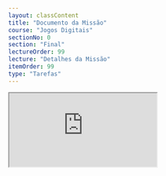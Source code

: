 ```yaml
---
layout: classContent
title: "Documento da Missão"
course: "Jogos Digitais"
sectionNo: 0
section: "Final"
lectureOrder: 99
lecture: "Detalhes da Missão"
itemOrder: 99
type: "Tarefas"
---
```


<iframe src="https://docs.google.com/document/d/e/2PACX-1vT1PElEXo__oA12TXGFwgD2kK44RnOQPJ2v3udbP9qjGSIv9GlfZ9WSXfEYG5qjw7gmzxxUe3-jBVMH/pub?embedded=true"></iframe>